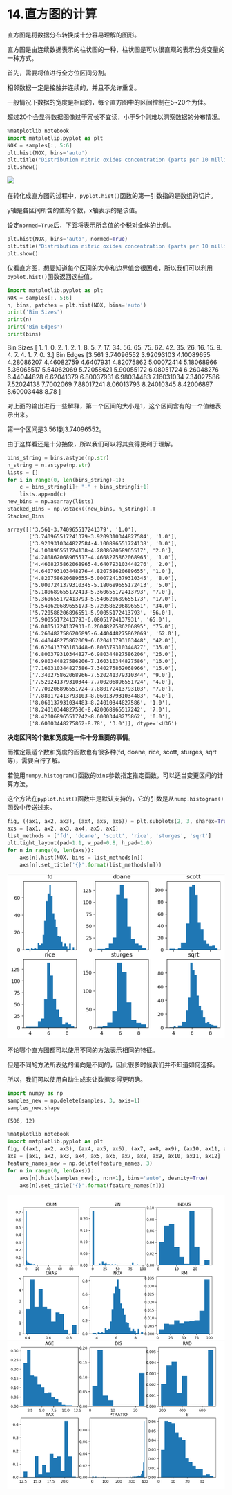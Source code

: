 



# 14.直方图的计算

直方图是将数据分布转换成十分容易理解的图形。

直方图是由连续数据表示的柱状图的一种，柱状图是可以很直观的表示分类变量的一种方式。

首先，需要将值进行全方位区间分割。

相邻数据一定是接触并连续的，并且不允许重复。

一般情况下数据的宽度是相同的，每个直方图中的区间控制在5~20个为佳。

超过20个会显得数据图像过于冗长不宜读，小于5个则难以洞察数据的分布情况。

```python
%matplotlib notebook
import matplotlip.pyplot as plt
NOX = samples[:, 5:6]
plt.hist(NOX, bins='auto')
plt.title("Distribution nitric oxides concentration (parts per 10 million)")
plt.show()
````
![](https://github.com/Ghj1314xxx/Numpy/blob/master/Images/NOX.png)

在转化成直方图的过程中，`pyplot.hist()`函数的第一引数指的是数组的切片。

y轴是各区间所含的值的个数，x轴表示的是该值。

设定`normed=True`后，下面将表示所含值的个税对全体的比例。

```python
plt.hist(NOX, bins='auto', normed=True)
plt.title("Distribution nitric oxides concentration (parts per 10 million)")
plt.show()
```

仅看直方图，想要知道每个区间的大小和边界值会很困难，所以我们可以利用`pyplot.hist()`函数返回这些值。

```python
import matplotlib.pyplot as plt
NOX = samples[:, 5:6]
n, bins, patches = plt.hist(NOX, bins='auto')
print('Bin Sizes')
print(n)
print('Bin Edges')
print(bins)
```
   Bin Sizes
   [ 1.  1.  0.  2.  1.  2.  1.  8.  5.  7. 17. 34. 56. 65. 75. 62. 42. 35. 26. 16. 15.  9.  4.  7.  4.  1.  7.  0.  3.]
   Bin Edges
   [3.561      3.74096552 3.92093103 4.10089655 4.28086207 4.46082759 4.6407931  4.82075862 5.00072414 5.18068966 5.36065517
    5.54062069 5.72058621 5.90055172 6.08051724 6.26048276 6.44044828 6.62041379 6.80037931 6.98034483 7.16031034 7.34027586
    7.52024138 7.7002069  7.88017241 8.06013793 8.24010345 8.42006897 8.60003448 8.78      ]

对上面的输出进行一些解释，第一个区间的大小是1，这个区间含有的一个值给表示出来。

第一个区间是3.561到3.74096552。

由于这样看还是十分抽象，所以我们可以将其变得更利于理解。

```python
bins_string = bins.astype(np.str)
n_string = n.astype(np.str)
lists = []
for i in range(0, len(bins_string)-1):
    c = bins_string[i]+ "-" + bins_string[i+1]
    lists.append(c)
new_bins = np.asarray(lists)
Stacked_Bins = np.vstack((new_bins, n_string)).T
Stacked_Bins
```
    array([['3.561-3.740965517241379', '1.0'],
           ['3.740965517241379-3.9209310344827584', '1.0'],
           ['3.9209310344827584-4.100896551724138', '0.0'],
           ['4.100896551724138-4.280862068965517', '2.0'],
           ['4.280862068965517-4.4608275862068965', '1.0'],
           ['4.4608275862068965-4.640793103448276', '2.0'],
           ['4.640793103448276-4.820758620689655', '1.0'],
           ['4.820758620689655-5.0007241379310345', '8.0'],
           ['5.0007241379310345-5.180689655172413', '5.0'],
           ['5.180689655172413-5.360655172413793', '7.0'],
           ['5.360655172413793-5.540620689655173', '17.0'],
           ['5.540620689655173-5.720586206896551', '34.0'],
           ['5.720586206896551-5.90055172413793', '56.0'],
           ['5.90055172413793-6.08051724137931', '65.0'],
           ['6.08051724137931-6.2604827586206895', '75.0'],
           ['6.2604827586206895-6.440448275862069', '62.0'],
           ['6.440448275862069-6.620413793103448', '42.0'],
           ['6.620413793103448-6.800379310344827', '35.0'],
           ['6.800379310344827-6.980344827586206', '26.0'],
           ['6.980344827586206-7.160310344827586', '16.0'],
           ['7.160310344827586-7.340275862068966', '15.0'],
           ['7.340275862068966-7.520241379310344', '9.0'],
           ['7.520241379310344-7.700206896551724', '4.0'],
           ['7.700206896551724-7.880172413793103', '7.0'],
           ['7.880172413793103-8.060137931034483', '4.0'],
           ['8.060137931034483-8.24010344827586', '1.0'],
           ['8.24010344827586-8.420068965517242', '7.0'],
           ['8.420068965517242-8.60003448275862', '0.0'],
           ['8.60003448275862-8.78', '3.0']], dtype='<U36')
           
**决定区间的个数和宽度是一件十分重要的事情**。

而推定最适个数和宽度的函数也有很多种(fd, doane, rice, scott, sturges, sqrt等)，需要自行了解。

若使用`numpy.histogram()`函数的`bins`参数指定推定函数，可以适当变更区间的计算方法。

这个方法在`pyplot.hist()`函数中是默认支持的，它的引数是从`nump.histogram()`函数中传送过来。

```python
fig, ((ax1, ax2, ax3), (ax4, ax5, ax6)) = plt.subplots(2, 3, sharex=True)
axs = [ax1, ax2, ax3, ax4, ax5, ax6]
list_methods = ['fd', 'doane', 'scott', 'rice', 'sturges', 'sqrt']
plt.tight_layout(pad=1.1, w_pad=0.8, h_pad=1.0)
for n in range(0, len(axs)):
    axs[n].hist(NOX, bins = list_methods[n])
    axs[n].set_title('{}'.format(list_methods[n]))
```
![](https://github.com/Ghj1314xxx/Numpy/blob/master/Images/NOX2.png)

不论哪个直方图都可以使用不同的方法表示相同的特征。

但是不同的方法所表达的偏向是不同的，因此很多时候我们并不知道如何选择。

所以，我们可以使用自动生成来让数据变得更明确。

```python
import numpy as np
samples_new = np.delete(samples, 3, axis=1)
samples_new.shape
```
    (506, 12)

```python
%matplotlib notebook
import matplotlib.pyplot as plt
fig, ((ax1, ax2, ax3), (ax4, ax5, ax6), (ax7, ax8, ax9), (ax10, ax11, ax12)) = plt.subplots(4, 3, figsize=(10,15))
axs = [ax1, ax2, ax3, ax4, ax5, ax6, ax7, ax8, ax9, ax10, ax11, ax12]
feature_names_new = np.delete(feature_names, 3)
for n in range(0, len(axs)):
    axs[n].hist(samples_new[:, n:n+1], bins='auto', desnity=True)
    axs[n].set_title('{}'.format(feature_names[n]))
```
![](https://github.com/Ghj1314xxx/Numpy/blob/master/Images/NOX1_1.png)
![](https://github.com/Ghj1314xxx/Numpy/blob/master/Images/NOX1_2.png)





